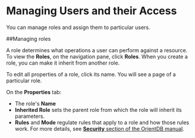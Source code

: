 # Managing Users and their Access

You can manage roles and assign them to particular users.

##Managing roles

A role determines what operations a user can perform against a resource.
To view the **Roles**, on the navigation pane, click **Roles**. When you create a role, you can make it inherit from another role.

To edit all properties of a role, click its name. You will see a page of a particular role. 

On the **Properties** tab:
* The role's **Name** 
* **Inherited Role** sets the parent role from which the role will inherit its parameters.
* **Rules** and **Mode** regulate rules that apply to a role and how those rules work. 
For more details, see [**Security** section of the OrientDB manual](http://orientdb.com/docs/last/Studio-Security.html).